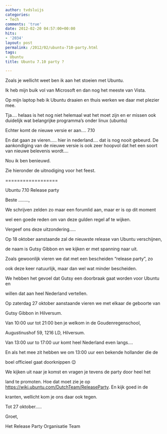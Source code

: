 ```yaml
---
author: tvdsluijs
categories:
- Tech
comments: 'true'
date: 2012-02-20 04:57:00+00:00
hits:
- '2034'
layout: post
permalink: /2012/02/ubuntu-710-party.html
tags:
- Ubuntu
title: Ubuntu 7.10 party ?

---
```

Zoals je wellicht weet ben ik aan het stoeien met Ubuntu.

Ik heb mijn buik vol van Microsoft en dan nog het meeste van Vista.

Op mijn laptop heb ik Ubuntu draaien en thuis werken we daar met plezier mee.

Tja…. helaas is het nog niet helemaal wat het moet zijn en er missen ook duidelijk wat belangrijke programma’s onder linux (ubuntu)

Echter komt de nieuwe versie er aan…. 7.10

En dat gaan ze vieren….. hier in nederland…. dat is nog nooit gebeurd. De aankondiging van de nieuwe versie is ook zeer hoopvol dat het een soort van nieuwe belevenis wordt….

Nou ik ben benieuwd.

Zie hieronder de uitnodiging voor het feest.

==================

Ubuntu 7.10 Release party

Beste ……..,

We schrijven zelden zo maar een forumlid aan, maar er is op dit moment

wel een goede reden om van deze gulden regel af te wijken.

Vergeef ons deze uitzondering…..

Op 18 oktober aanstaande zal de nieuwste release van Ubuntu verschijnen,

de naam is Gutsy Gibbon en we kijken er met spanning naar uit.

Zoals gewoonlijk vieren we dat met een bescheiden “release party”, zo

ook deze keer natuurlijk, maar dan wel wat minder bescheiden.

We hebben het gevoel dat Gutsy een doorbraak gaat worden voor Ubuntu en

willen dat aan heel Nederland vertellen.

Op zaterdag 27 oktober aanstaande vieren we met elkaar de geboorte van

Gutsy Gibbon in Hilversum.

Van 10:00 uur tot 21:00 ben je welkom in de Goudenregenschool,

Augustinushof 59, 1216 LD, Hilversum.

Van 13:00 uur to 17:00 uur komt heel Nederland even langs….

En als het mee zit hebben we om 13:00 uur een bekende hollander die de

boel officieel gaat doorknippen 😉

We kijken uit naar je komst en vragen je tevens de party door heel het

land te promoten. Hoe dat moet zie je op  
<https://wiki.ubuntu.com/DutchTeam/ReleaseParty>. En kijk goed in de

kranten, wellicht kom je ons daar ook tegen.

Tot 27 oktober…..

Groet,

Het Release Party Organisatie Team